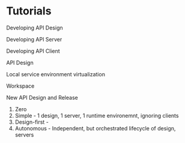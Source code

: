 # Tutorials

Developing API Design

Developing API Server

Developing API Client



API Design

Local service environment virtualization

Workspace

New API Design and Release

1. Zero
2. Simple - 1 design, 1 server, 1 runtime environemnt, ignoring clients
3. Design-first -
4. Autonomous - Independent, but orchestrated lifecycle of design, servers 



